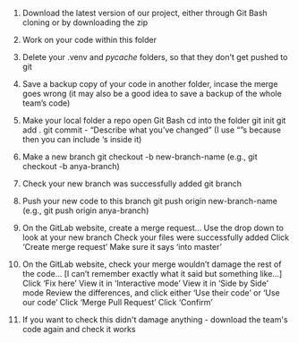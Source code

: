 1. Download the latest version of our project, either through Git Bash cloning or by downloading the zip

2. Work on your code within this folder

3. Delete your .venv and _pycache_ folders, so that they don't get pushed to git

4. Save a backup copy of your code in another folder, incase the merge goes wrong (it may also be a good idea to save a backup of the whole team’s code)

5. Make your local folder a repo
        open Git Bash
        cd into the folder
        git init
        git add .
        git commit - “Describe what you’ve changed” (I use “”s because then you can include ‘s inside it)

6. Make a new branch
        git checkout -b new-branch-name (e.g., git checkout -b anya-branch)

7. Check your new branch was successfully added
        git branch

8. Push your new code to this branch
        git push origin new-branch-name (e.g., git push origin anya-branch)

9. On the GitLab website, create a merge request…
        Use the drop down to look at your new branch
        Check your files were successfully added
        Click ‘Create merge request’
        Make sure it says ‘into master’

10. On the GitLab website, check your merge wouldn’t damage the rest of the code…
		[I can’t remember exactly what it said but something like…]
        Click ‘Fix here’
        View it in ‘Interactive mode’
        View it in ‘Side by Side’ mode
        Review the differences, and click either ‘Use their code’ or ‘Use our code’
        Click ‘Merge Pull Request’
        Click ‘Confirm’

11. If you want to check this didn't damage anything - download the team's code again and check it works